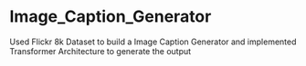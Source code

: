 # Image_Caption_Generator
Used Flickr 8k Dataset to build a Image Caption Generator and implemented Transformer Architecture to generate the output
